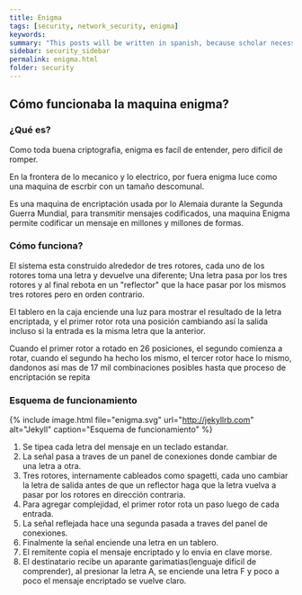 ```yaml
---
title: Enigma
tags: [security, network_security, enigma]
keywords:
summary: "This posts will be written in spanish, because scholar necessities."
sidebar: security_sidebar
permalink: enigma.html
folder: security
---
```

## Cómo funcionaba la maquina enigma?

### ¿Qué es?
Como toda buena criptografia, enigma es facíl de entender, pero dificil de romper.

En la frontera de lo mecanico y lo electrico, por fuera enigma luce como una maquina de escrbir con un tamaño descomunal.

Es una maquina de encriptación usada por lo Alemaia durante la Segunda Guerra Mundial, para transmitir mensajes codificados, una maquina Enigma permite codificar un mensaje en millones y millones de formas.

### Cómo funciona?
El sistema esta construido alrededor de tres rotores, cada uno de los rotores toma una letra y devuelve una diferente; Una letra pasa por los tres rotores y al final rebota en un "reflector" que la hace pasar por los mismos tres rotores pero en orden contrario.

El tablero en la caja enciende una luz para mostrar el resultado de la letra encriptada, y el primer rotor rota una posición cambiando así la salida incluso si la entrada es la misma letra que la anterior.

Cuando el primer rotor a rotado en 26 posiciones, el segundo comienza a rotar, cuando el segundo ha hecho los mismo, el tercer rotor hace lo mismo, dandonos asi mas de 17 mil combinaciones posibles hasta que proceso de encriptación se repita

### Esquema de funcionamiento
{% include image.html file="enigma.svg" url="http://jekyllrb.com" alt="Jekyll" caption="Esquema de funcionamiento" %}

1. Se tipea cada letra del mensaje en un teclado estandar.
2. La señal pasa a traves de un panel de conexiones donde cambiar de una letra a otra.
3. Tres rotores, internamente cableados como spagetti, cada uno cambiar la letra de salida antes de que un reflector haga que la letra vuelva a pasar por los rotores  en dirección contraria.
4. Para agregar complejidad, el primer rotor rota un paso luego de cada entrada.
5. La señal reflejada hace una segunda pasada a traves del panel de conexiones.
6. Finalmente la señal enciende una letra en un tablero.
7. El remitente copia el mensaje encriptado y lo envia en clave morse.
8. El destinatario recibe un aparante garimatias(lenguaje dificil de comprender), al presionar la letra A, se enciende una letra F y poco a poco el mensaje encriptado se vuelve claro.